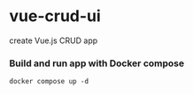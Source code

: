 # vue-crud-ui
create Vue.js CRUD app

### Build and run app with Docker compose
```
docker compose up -d
```
